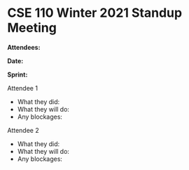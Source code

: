 # CSE 110 Winter 2021 Standup Meeting

**Attendees:**

**Date:**

**Sprint:**


Attendee 1
* What they did:
* What they will do:
* Any blockages:

Attendee 2
* What they did:
* What they will do:
* Any blockages:

